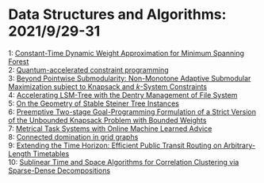 # Data Structures and Algorithms: 2021/9/29-31  
1: [Constant-Time Dynamic Weight Approximation for Minimum Spanning Forest](https://doi.org/10.48550/arXiv.2011.00977)  
2: [Quantum-accelerated constraint programming](https://doi.org/10.48550/arXiv.2103.04502)  
3: [Beyond Pointwise Submodularity: Non-Monotone Adaptive Submodular  Maximization subject to Knapsack and $k$-System Constraints](https://doi.org/10.48550/arXiv.2104.04853)  
4: [Accelerating LSM-Tree with the Dentry Management of File System](https://doi.org/10.48550/arXiv.2109.13142)  
5: [On the Geometry of Stable Steiner Tree Instances](https://doi.org/10.48550/arXiv.2109.13457)  
6: [Preemptive Two-stage Goal-Programming Formulation of a Strict Version of  the Unbounded Knapsack Problem with Bounded Weights](https://doi.org/10.48550/arXiv.2109.13686)  
7: [Metrical Task Systems with Online Machine Learned Advice](https://doi.org/10.48550/arXiv.2012.09394)  
8: [Connected domination in grid graphs](https://doi.org/10.48550/arXiv.2109.14108)  
9: [Extending the Time Horizon: Efficient Public Transit Routing on  Arbitrary-Length Timetables](https://doi.org/10.48550/arXiv.2109.14143)  
10: [Sublinear Time and Space Algorithms for Correlation Clustering via  Sparse-Dense Decompositions](https://doi.org/10.48550/arXiv.2109.14528)  